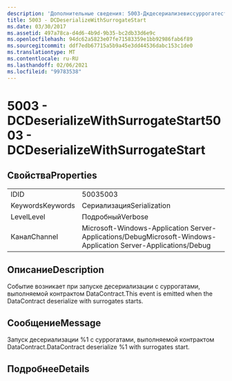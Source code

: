 ```yaml
---
description: 'Дополнительные сведения: 5003-Дкдесериализевиссуррогатестарт'
title: 5003 - DCDeserializeWithSurrogateStart
ms.date: 03/30/2017
ms.assetid: 497a78ca-d4d6-4b9d-9b35-bc2db33d6e9c
ms.openlocfilehash: 94dc62a5823e07fe71583359e1bb92986fab6f89
ms.sourcegitcommit: ddf7edb67715a5b9a45e3dd44536dabc153c1de0
ms.translationtype: MT
ms.contentlocale: ru-RU
ms.lasthandoff: 02/06/2021
ms.locfileid: "99783538"
---
```

# <a name="5003---dcdeserializewithsurrogatestart"></a><span data-ttu-id="35996-103">5003 - DCDeserializeWithSurrogateStart</span><span class="sxs-lookup"><span data-stu-id="35996-103">5003 - DCDeserializeWithSurrogateStart</span></span>

## <a name="properties"></a><span data-ttu-id="35996-104">Свойства</span><span class="sxs-lookup"><span data-stu-id="35996-104">Properties</span></span>  
  
|||  
|-|-|  
|<span data-ttu-id="35996-105">ID</span><span class="sxs-lookup"><span data-stu-id="35996-105">ID</span></span>|<span data-ttu-id="35996-106">5003</span><span class="sxs-lookup"><span data-stu-id="35996-106">5003</span></span>|  
|<span data-ttu-id="35996-107">Keywords</span><span class="sxs-lookup"><span data-stu-id="35996-107">Keywords</span></span>|<span data-ttu-id="35996-108">Сериализация</span><span class="sxs-lookup"><span data-stu-id="35996-108">Serialization</span></span>|  
|<span data-ttu-id="35996-109">Level</span><span class="sxs-lookup"><span data-stu-id="35996-109">Level</span></span>|<span data-ttu-id="35996-110">Подробный</span><span class="sxs-lookup"><span data-stu-id="35996-110">Verbose</span></span>|  
|<span data-ttu-id="35996-111">Канал</span><span class="sxs-lookup"><span data-stu-id="35996-111">Channel</span></span>|<span data-ttu-id="35996-112">Microsoft-Windows-Application Server-Applications/Debug</span><span class="sxs-lookup"><span data-stu-id="35996-112">Microsoft-Windows-Application Server-Applications/Debug</span></span>|  
  
## <a name="description"></a><span data-ttu-id="35996-113">Описание</span><span class="sxs-lookup"><span data-stu-id="35996-113">Description</span></span>  

 <span data-ttu-id="35996-114">Событие возникает при запуске десериализации с суррогатами, выполняемой контрактом DataContract.</span><span class="sxs-lookup"><span data-stu-id="35996-114">This event is emitted when the DataContract deserialize with surrogates starts.</span></span>  
  
## <a name="message"></a><span data-ttu-id="35996-115">Сообщение</span><span class="sxs-lookup"><span data-stu-id="35996-115">Message</span></span>  

 <span data-ttu-id="35996-116">Запуск десериализации %1 с суррогатами, выполняемой контрактом DataContract.</span><span class="sxs-lookup"><span data-stu-id="35996-116">DataContract deserialize %1 with surrogates start.</span></span>  
  
## <a name="details"></a><span data-ttu-id="35996-117">Подробнее</span><span class="sxs-lookup"><span data-stu-id="35996-117">Details</span></span>
